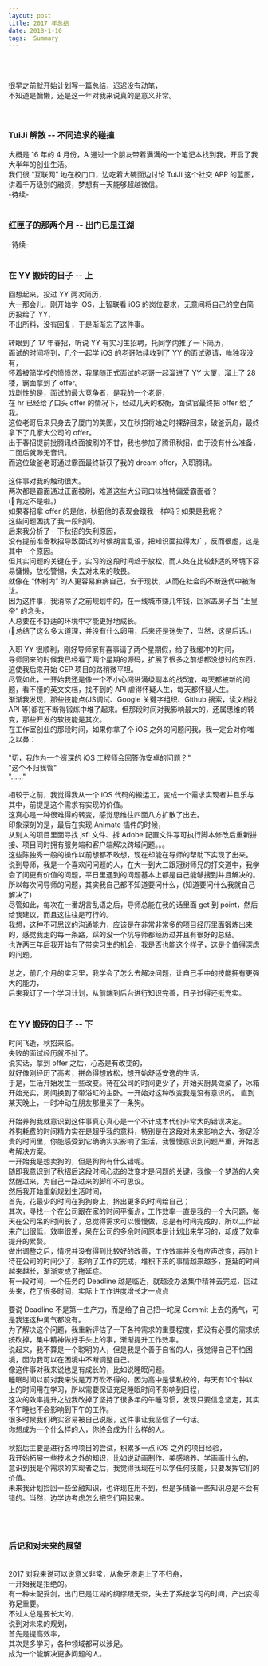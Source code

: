```yaml
---
layout: post
title: 2017 年总结
date: 2018-1-10 
tags:  Summary   
---
```


<br><br>

很早之前就开始计划写一篇总结，迟迟没有动笔，<br>
不知道是慵懒，还是这一年对我来说真的是意义非常。<br>
<br><br>

### TuiJi 解散 -- 不同追求的碰撞

大概是 16 年的 4 月份，A 通过一个朋友带着满满的一个笔记本找到我，开启了我大半年的创业生活。<br>
我们很 “互联网” 地在校门口，边吃着大碗面边讨论 TuiJi 这个社交 APP 的蓝图，讲着千万级别的融资，梦想有一天能够超越微信。<br>
-待续-
<br><br>

### 红匣子的那两个月 -- 出门已是江湖

-待续-
<br><br>

### 在 YY 搬砖的日子 -- 上

回想起来，投过 YY 两次简历，<br>
大一那会儿，刚开始学 iOS，上智联看 iOS 的岗位要求，无意间将自己的空白简历投给了 YY，<br>
不出所料，没有回复，于是渐渐忘了这件事。<br><br>
转眼到了 17 年春招，听说 YY 有实习生招聘，托同学内推了一下简历，<br>
面试的时间将到，几个一起学 iOS 的老哥陆续收到了 YY 的面试邀请，唯独我没有，<br>
怀着被筛学校的愤愤然，我尾随正式面试的老哥一起溜进了 YY 大厦，溜上了 28 楼，霸面拿到了 offer。<br>
戏剧性的是，面试的最大竞争者，是我的一个老哥，<br>
在 hr 已经给了口头 offer 的情况下，经过几天的权衡，面试官最终把 offer 给了我。<br>
这位老哥后来只身去了厦门的美图，又在秋招将始之时裸辞回来，破釜沉舟，最终拿下了几家大公司的 offer。<br>
出于春招提前批腾讯终面被刷的不甘，我也参加了腾讯秋招，由于没有什么准备，二面后就渺无音讯。<br>
而这位破釜老哥通过霸面最终斩获了我的 dream offer，入职腾讯。<br><br>
这件事对我的触动很大。<br>
两次都是霸面通过正面被刷，难道这些大公司口味独特偏爱霸面者？<br>
(🌚肯定不是啦。)<br>
如果春招拿 offer 的是他，秋招他的表现会跟我一样吗？如果是我呢？<br>
这些问题困扰了我一段时间。<br>
后来我分析了一下秋招的失利原因，<br>
没有提前准备秋招导致面试的时候胡言乱语，把知识面拉得太广，反而很虚，这是其中一个原因。<br>
但其实问题的关键在于，实习的这段时间趋于放松，而人处在比较舒适的环境下容易慵懒，放松警惕，失去对未来的敬畏。<br>
就像在 “体制内” 的人更容易麻痹自己，安于现状，从而在社会的不断迭代中被淘汰。<br>
因为这件事，我消除了之前规划中的，在一线城市赚几年钱，回家盖房子当 “土皇帝” 的念头，<br>
人总要在不舒适的环境中才能更好地成长。<br>
(🌚总结了这么多大道理，并没有什么卵用，后来还是迷失了，当然，这是后话。)<br><br>
入职 YY 很顺利，刚好导师家有喜事请了两个星期假，给了我缓冲的时间，<br>
导师回来的时候我已经看了两个星期的源码，扩展了很多之前想都没想过的东西，这使我后来开始 CEP 项目的路稍微平坦。<br>
尽管如此，一开始我还是像一个不小心闯进满级副本的战5渣，每天都被新的问题，看不懂的英文文档，找不到的 API 虐得怀疑人生，每天都怀疑人生。<br>
渐渐我发现，那些技能点(JS调试、Google 关键字组织、Github 搜索，读文档找 API 等)都在不断得锻炼中堆了起来。但那段时间对我影响最大的，还属思维的转变，那些开发的软技能是其次。<br>
在工作室创业的那段时间，如果你拿了个 iOS 之外的问题问我，我一定会对你嗤之以鼻：<br><br>
"切，我作为一个资深的 iOS 工程师会回答你安卓的问题？"<br>
"这个不归我管"<br>
"......"<br><br>
相较于之前，我觉得我从一个 iOS 代码的搬运工，变成一个需求实现者并且乐与其中，前提是这个需求有实现的价值。<br>
这真心是一种很难得的转变，感觉思维往四面八方扩散了出去。<br>
印象深刻的是，最后在实现 Animate 插件的时候，<br>
从别人的项目里面寻找 jsfl 文件、拆 Adobe 配置文件写可执行脚本修改后重新拼接、项目同时拥有服务端和客户端解决跨域问题。。。<br>
这些陈独秀一般的操作以前想都不敢想，现在却能在导师的帮助下实现了出来。<br>
说到导师，我是一个喜欢问问题的人，在大一到大三跟冠树师兄的打交道中，我学会了问更有价值的问题，平日里遇到的问题基本上都是自己能够搜到并且解决的。<br>
所以每次问导师的问题，其实我自己都不知道要问什么，(知道要问什么我就自己解决了)<br>
尽管如此，每次在一番胡言乱语之后，导师总能在我的话里面 get 到 point，然后给我建议，而且这往往是可行的。<br>
我想，这种不可思议的沟通能力，应该是在非常非常多的项目经历里面锻炼出来的，感觉我走的每一条路，踩的没一个坑导师都经历过并且有很好的总结。<br>
也许两三年后我开始有了带实习生的机会，我是否也能这个样子，这是个值得深虑的问题。<br><br>
总之，前几个月的实习里，我学会了怎么去解决问题，让自己手中的技能拥有更强大的能力，<br>
后来我订了一个学习计划，从前端到后台进行知识完善，日子过得还挺充实。
<br><br>

### 在 YY 搬砖的日子 -- 下

时间飞逝，秋招来临。<br>
失败的面试经历就不扯了。<br>
说实话，拿到 offer 之后，心态是有改变的，<br>
就好像刚经历了高考，拼命得想放松，想开始舒适安逸的生活。<br>
于是，生活开始发生一些改变。待在公司的时间更少了，开始买厨具做菜了，冰箱开始充实，房间换到了带浴缸的主卧。一开始对这种改变我是没有意识的。
直到某天晚上，一时冲动在朋友那里买了一条狗。<br><br>
开始养狗我就意识到这件事真心真心是一个不计成本代价非常大的错误决定。<br> 
养狗耗费的时间精力实在是超乎我的意料，特别是在这段对未来影响之大、弥足珍贵的时间里，你能感受到它确确实实影响了生活，我慢慢意识到问题严重，开始思考解决方案。<br>
一开始我是想卖狗的，但是狗狗有什么错呢。<br>
随即我意识到了秋招后这段时间心态的改变才是问题的关键，我像一个梦游的人突然醒过来，为自己一路过来的脚印不可思议。<br>
然后我开始重新规划生活时间，<br>
首先，花最少的时间在狗狗身上，挤出更多的时间给自己；<br>
其次，寻找一个在公司跟在家的时间平衡点，工作效率一直是我的一个大问题，每天在公司呆的时间长了，总觉得需求可以慢慢做，总是有时间完成的，所以工作起来产出很低，效率很差，呆在公司的多余时间原本是计划出来学习的，却成了效率提升的累赘。<br>
做出调整之后，情况并没有得到比较好的改善，工作效率并没有应声改变，再加上待在公司的时间少了，影响了工作的完成，堆积下来的事情越来越多，拖延的时间越来越长，渐渐变成了拖延症。<br>
有一段时间，一个任务的 Deadline 越是临近，就越没办法集中精神去完成，回过头来，花了很多时间，实际上工作进度增长才一点点<br><br>
要说 Deadline 不是第一生产力，而是给了自己把一坨屎 Commit 上去的勇气，可是我连这种勇气都没有。<br>
为了解决这个问题，我重新评估了一下各种需求的重要程度，把没有必要的需求统统砍掉，集中精神做好手头上的事，渐渐提升工作效率。<br>
说起来，我不算是一个聪明的人，但是我是个善于自省的人，我觉得自己不怕困境，因为我可以在困境中不断调整自己。<br>
像这件事对我来说也是有成长的，比如说睡眠问题。<br>
睡眠时间以前对我来说是万万砍不得的，因为高中是读私校的，每天有10个钟以上的时间用在学习，所以需要保证充足睡眠时间不影响到日程，<br>
这次的效率提升之战我改掉了坚持了很多年的午睡习惯，发现只要信念坚定，其实不午睡也不会影响到下午的工作。<br>
很多时候我们确实容易被自己说服，这件事让我坚信了一句话。<br>
你想成为一个什么样的人，你终会成为什么样的人。<br><br>
秋招后主要是进行各种项目的尝试，积累多一点 iOS 之外的项目经验，<br>
我开始拓展一些技术之外的知识，比如说动画制作、美感培养、学画画什么的，<br>
意识到我是个需求的实现者之后，我觉得我现在可以学任何技能，只要发挥它们的价值。<br>
未来我计划捡回一些金融知识，也许现在用不到，但是多储备一些知识总是不会有错的。当然，边学边考虑怎么把它们用起来。<br><br>
<br><br>

### 后记和对未来的展望

<br>
2017 对我来说可以说意义非常，从象牙塔走上了不归舟，<br>
一开始我是拒绝的。<br>
有一种未配妥剑，出门已是江湖的绸缪跟无奈，失去了系统学习的时间，产出变得弥足重要。<br>
不过人总是要长大的，<br>
说到对未来的规划，<br>
首先是提高效率，<br>
其次是多学习，各种领域都可以涉足。<br>
成为一个能解决更多问题的人。








